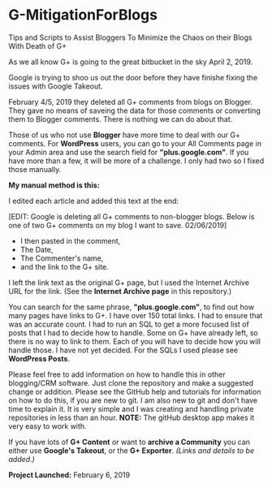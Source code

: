 # G-MitigationForBlogs
Tips and Scripts to Assist Bloggers To Minimize the Chaos on their Blogs With Death of G+

As we all know G+ is going to the great bitbucket in the sky April 2, 2019.

Google is trying to shoo us out the door before they have finishe fixing the issues with Google Takeout.

February 4/5, 2019 they deleted all G+ comments from blogs on Blogger. They gave no means of saveing the data for those comments or converting them to Blogger comments. There is nothing we can do about that.

Those of us who not use **Blogger** have more time to deal with our G+ comments. For **WordPress** users, you can go to your All Comments page in your Admin area and use the search field for **"plus.google.com"**. If you have more than a few, it will be more of a challenge. I only had two so I fixed those manually.

**My manual method is this:**

I edited each article and added this text at the end:

[EDIT: Google is deleting all G+ comments to non-blogger blogs. Below is one of two G+ comments on my blog I want to save. 02/06/2019]

* I then pasted in the comment,
* The Date,
* The Commenter's name, 
* and the link to the G+ site.

I left the link text as the original G+ page, but I used the Internet Archive URL for the link. (See the **Internet Archive page** in this repository.)

You can search for the same phrase, **"plus.google.com"**, to find out how many pages have links to G+. I have over 150 total links. I had to ensure that was an accurate count. I had to run an SQL to get a more focused list of posts that I had to decide how to handle. Some on G+ have already left, so there is no way to link to them. Each of you will have to decide how you will handle those. I have not yet decided. For the SQLs I used please see **WordPress Posts**.

Please feel free to add information on how to handle this in other blogging/CRM software. Just clone the repository and make a suggested change or addition. Please see the GitHub help and tutorials for information on how to do this, if you are new to git. I am also new to git and don't have time to explain it. It is very simple and I was creating and handling private repositories in less than an hour. **NOTE:** The gitHub desktop app makes it very easy to work with.

If you have lots of **G+ Content** or want to **archive a Community** you can either use **Google's Takeout**, or the **G+ Exporter**. *(Links and details to be added.)*

**Project Launched:** February 6, 2019

